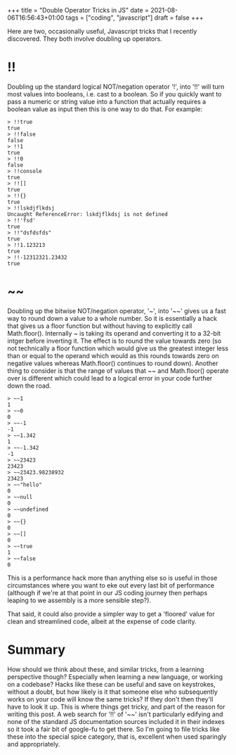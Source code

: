 +++
title = "Double Operator Tricks in JS"
date = 2021-08-06T16:56:43+01:00
tags = ["coding", "javascript"]
draft = false
+++


Here are two, occasionally useful, Javascript tricks that I recently discovered. They both involve doubling up operators.


# !!

Doubling up the standard logical NOT/negation operator '!', into '!!' will turn most values into booleans, i.e. cast to a boolean. So if you quickly want to pass a numeric or string value into a function that actually requires a boolean value as input then this is one way to do that. For example:

```
> !!true
true
> !!false
false
> !!1
true
> !!0
false
> !!console
true
> !![]
true
> !!{}
true
> !!lskdjflkdsj
Uncaught ReferenceError: lskdjflkdsj is not defined
> !!'fsd'
true
> !!"dsfdsfds"
true
> !!1.123213
true
> !!-12312321.23432
true
```


# ~~

Doubling up the bitwise NOT/negation operator, '~', into '~~' gives us a fast way to round down a value to a whole number. So it is essentially a hack that gives us a floor function but without having to explicitly call Math.floor(). Internally ~ is taking its operand and converting it to a 32-bit intger before inverting it. The effect is to round the value towards zero (so not technically a floor function which would give us the greatest integer less than or equal to the operand which would as this rounds towards zero on negative values whereas Math.floor() continues to round down). Another thing to consider is that the range of values that ~~ and Math.floor() operate over is different which could lead to a logical error in your code further down the road.


```
> ~~1
1
> ~~0
0
> ~~-1
-1
> ~~1.342
1
> ~~-1.342
-1
> ~~23423
23423
> ~~23423.98238932
23423
> ~~"hello"
0
> ~~null
0
> ~~undefined
0
> ~~{}
0
> ~~[]
0
> ~~true
1
> ~~false
0

```

This is a performance hack more than anything else so is useful in those circumstances where you want to eke out every last bit of performance (although if we're at that point in our JS coding journey then perhaps leaping to we assembly is a more sensible step?).

That said, it could also provide a simpler way to get a 'floored' value for clean and streamlined code, albeit at the expense of code clarity.


# Summary

How should we think about these, and similar tricks, from a learning perspective though? Especially when learning a new language, or working on a codebase? Hacks like these can be useful and save on keystrokes, without a doubt, but how likely is it that someone else who subsequently works on your code will know the same tricks? If they don't then they'll have to look it up. This is where things get tricky, and part of the reason for writing this post. A web search for '!!' of '~~' isn't particularly edifying and none of the standard JS documentation sources included it in their indexes so it took a fair bit of google-fu to get there. So I'm going to file tricks like these into the special spice category, that is, excellent when used sparingly and appropriately.


